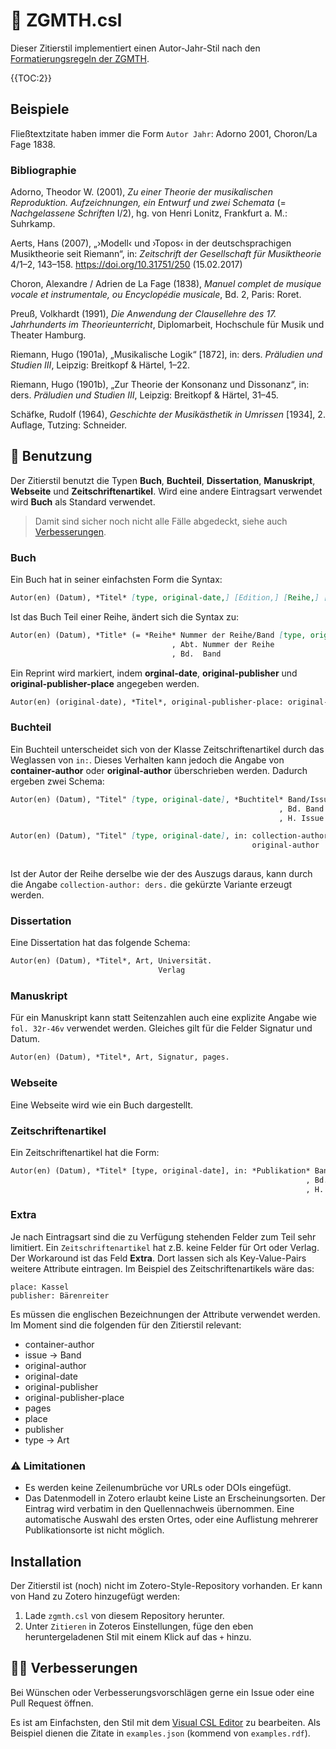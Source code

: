 # 📑 ZGMTH.csl

Dieser Zitierstil implementiert einen Autor-Jahr-Stil nach den [Formatierungsregeln der ZGMTH](https://www.gmth.de/formatierung.aspx#zf).

{{TOC:2}}

## Beispiele

Fließtextzitate haben immer die Form `Autor Jahr`: Adorno 2001, Choron/La Fage 1838.

### Bibliographie

Adorno, Theodor W. (2001), *Zu einer Theorie der musikalischen Reproduktion. Aufzeichnungen, ein Entwurf und zwei Schemata* (= *Nachgelassene Schriften* I/2), hg. von Henri Lonitz, Frankfurt a. M.: Suhrkamp.

Aerts, Hans (2007), „›Modell‹ und ›Topos‹ in der deutschsprachigen Musiktheorie seit Riemann“, in: *Zeitschrift der Gesellschaft für Musiktheorie* 4/1–2, 143–158. https://doi.org/10.31751/250 (15.02.2017)

Choron, Alexandre / Adrien de La Fage (1838), *Manuel complet de musique vocale et instrumentale, ou Encyclopédie musicale*, Bd. 2, Paris: Roret.

Preuß, Volkhardt (1991), *Die Anwendung der Clausellehre des 17. Jahrhunderts im Theorieunterricht*, Diplomarbeit, Hochschule für Musik und Theater Hamburg.

Riemann, Hugo (1901a), „Musikalische Logik“ [1872], in: ders. *Präludien und Studien III*, Leipzig: Breitkopf & Härtel, 1–22.

Riemann, Hugo (1901b), „Zur Theorie der Konsonanz und Dissonanz“, in: ders. *Präludien und Studien III*, Leipzig: Breitkopf & Härtel, 31–45.

Schäfke, Rudolf (1964), *Geschichte der Musikästhetik in Umrissen* [1934], 2. Auflage, Tutzing: Schneider.

## 📝 Benutzung

Der Zitierstil benutzt die Typen **Buch**, **Buchteil**, **Dissertation**, **Manuskript**, **Webseite** und **Zeitschriftenartikel**. Wird eine andere Eintragsart verwendet wird **Buch** als Standard verwendet.

> Damit sind sicher noch nicht alle Fälle abgedeckt, siehe auch [Verbesserungen](#🧑‍💻verbesserungen).

### Buch

Ein Buch hat in seiner einfachsten Form die Syntax:

```md
Autor(en) (Datum), *Titel* [type, original-date,] [Edition,] [Reihe,] [hg. von Editor(en),] Ort: Verlag. [DOI/URL (Heruntergeladen am)]
```

Ist das Buch Teil einer Reihe, ändert sich die Syntax zu:

```md
Autor(en) (Datum), *Title* (= *Reihe* Nummer der Reihe/Band [type, original-date]), [Edition,] [hg. von Editor(en),] Ort: Verlag. [DOI/URL (Heruntergeladen am)]
                                    , Abt. Nummer der Reihe
                                    , Bd.  Band
```

Ein Reprint wird markiert, indem **orginal-date**, **original-publisher** und **original-publisher-place** angegeben werden. 

```md
Autor(en) (original-date), *Titel*, original-publisher-place: original-publisher, Reprint Ort: Verlag Datum.
```

### Buchteil

Ein Buchteil unterscheidet sich von der Klasse Zeitschriftenartikel durch das Weglassen von `in:`. Dieses Verhalten kann jedoch die Angabe von **container-author** oder **original-author** überschrieben werden. Dadurch ergeben zwei Schema:

```md
Autor(en) (Datum), "Titel" [type, original-date], *Buchtitel* Band/Issue, Ort: Verlag, Seiten.
                                                            , Bd. Band
                                                            , H. Issue

Autor(en) (Datum), "Titel" [type, original-date], in: collection-author, *Buchtitel* Band/Issue, Ort: Verlag, Seiten.
                                                      original-author              , Bd. Band
                                                                                   , H. Issue
```

Ist der Autor der Reihe derselbe wie der des Auszugs daraus, kann durch die Angabe `collection-author: ders.` die gekürzte Variante erzeugt werden.

### Dissertation

Eine Dissertation hat das folgende Schema:

```md
Autor(en) (Datum), *Titel*, Art, Universität.
                                 Verlag
```

### Manuskript

Für ein Manuskript kann statt Seitenzahlen auch eine explizite Angabe wie `fol. 32r-46v` verwendet werden. Gleiches gilt für die Felder Signatur und Datum.

```md
Autor(en) (Datum), *Titel*, Art, Signatur, pages.
```

### Webseite

Eine Webseite wird wie ein Buch dargestellt.

### Zeitschriftenartikel

Ein Zeitschriftenartikel hat die Form:

```md
Autor(en) (Datum), *Titel* [type, original-date], in: *Publikation* Band/Ausgabe, [hg. von Editor(en),] Ort: Verlag. DOI (Heruntergeladen am)
                                                                  , Bd. Band                                         URL
                                                                  , H. Ausgabe
```

### Extra

Je nach Eintragsart sind die zu Verfügung stehenden Felder zum Teil sehr limitiert. Ein `Zeitschriftenartikel` hat z.B. keine Felder für Ort oder Verlag. Der Workaround ist das Feld **Extra**. Dort lassen sich als Key-Value-Pairs weitere Attribute eintragen. Im Beispiel des Zeitschriftenartikels wäre das:

```plaintext
place: Kassel
publisher: Bärenreiter
```

Es müssen die englischen Bezeichnungen der Attribute verwendet werden. Im Moment sind die folgenden für den Zitierstil relevant:

- container-author
- issue → Band
- original-author
- original-date
- original-publisher
- original-publisher-place
- pages
- place
- publisher
- type → Art

### ⚠️  Limitationen

- Es werden keine Zeilenumbrüche vor URLs oder DOIs eingefügt.
- Das Datenmodell in Zotero erlaubt keine Liste an Erscheinungsorten. Der Eintrag wird verbatim in den Quellennachweis übernommen. Eine automatische Auswahl des ersten Ortes, oder eine Auflistung mehrerer Publikationsorte ist nicht möglich.

## Installation

Der Zitierstil ist (noch) nicht im Zotero-Style-Repository vorhanden. Er kann von Hand zu Zotero hinzugefügt werden:

1. Lade `zgmth.csl` von diesem Repository herunter.
2. Unter `Zitieren` in Zoteros Einstellungen, füge den eben heruntergeladenen Stil mit einem Klick auf das `+` hinzu.

## 🧑‍💻 Verbesserungen 

Bei Wünschen oder Verbesserungsvorschlägen gerne ein Issue oder eine Pull Request öffnen.

Es ist am Einfachsten, den Stil mit dem [Visual CSL Editor](https://editor.citationstyles.org/visualEditor/) zu bearbeiten. Als Beispiel dienen die Zitate in `examples.json` (kommend von `examples.rdf`).
